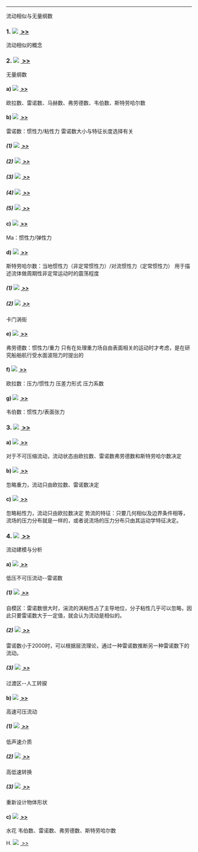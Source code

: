 ---------------------------------------------------------------------------------------------------

流动相似与无量纲数

### 1. ![](https://raw.githubusercontent.com/914191848/notion-import/main/img/image412.gif) [ >>](marginnoteapp://note/A66A7AC4-E968-450D-B781-630A20BD3C2B)

流动相似的概念

### 2. ![](https://raw.githubusercontent.com/914191848/notion-import/main/img/image413.gif) [ >>](marginnoteapp://note/87F302E2-3D13-446C-AE51-272C96C4CA09)

无量纲数

#### a) ![](https://raw.githubusercontent.com/914191848/notion-import/main/img/image414.gif) [ >>](marginnoteapp://note/647F66EC-35E2-431B-AFD7-C34F06E6DE09)

欧拉数、雷诺数、马赫数、弗劳德数、韦伯数、斯特劳哈尔数

#### b) ![](https://raw.githubusercontent.com/914191848/notion-import/main/img/image415.gif) [ >>](marginnoteapp://note/533465C1-5D8A-4DC0-B099-6EA941E552A9)

雷诺数：惯性力/粘性力  雷诺数大小与特征长度选择有关

##### (1) ![](https://raw.githubusercontent.com/914191848/notion-import/main/img/image416.gif) [ >>](marginnoteapp://note/8B73518A-FDFF-4ED1-8FAE-226A2CB91206)

##### (2) ![](https://raw.githubusercontent.com/914191848/notion-import/main/img/image417.gif) [ >>](marginnoteapp://note/73684868-2A34-4C89-82AA-657959EEBB81)

##### (3) ![](https://raw.githubusercontent.com/914191848/notion-import/main/img/image418.gif) [ >>](marginnoteapp://note/D0ADEAAD-0C66-4B26-8DBF-ACEA281B3860)

##### (4) ![](https://raw.githubusercontent.com/914191848/notion-import/main/img/image419.gif) [ >>](marginnoteapp://note/2660A773-F761-4E89-AE42-9CAE11341254)

##### (5) ![](https://raw.githubusercontent.com/914191848/notion-import/main/img/image420.gif) [ >>](marginnoteapp://note/D382E306-CE9E-4244-A3BD-29785D237881)

#### c) ![](https://raw.githubusercontent.com/914191848/notion-import/main/img/image421.gif) [ >>](marginnoteapp://note/B4CBFE2A-C403-4E7C-BBB7-F7CDE31B89D0)

Ma：惯性力/弹性力

#### d) ![](https://raw.githubusercontent.com/914191848/notion-import/main/img/image422.gif) [ >>](marginnoteapp://note/FEBAF534-9E57-44CF-A73F-8762FF29C32C)

斯特劳哈尔数：当地惯性力（非定常惯性力）/对流惯性力（定常惯性力）
用于描述流体做周期性非定常运动时的震荡程度

##### (1) ![](https://raw.githubusercontent.com/914191848/notion-import/main/img/image423.gif) [ >>](marginnoteapp://note/0788853F-7977-4054-8C68-BC39731AE905)

##### (2) ![](https://raw.githubusercontent.com/914191848/notion-import/main/img/image424.gif) [ >>](marginnoteapp://note/574FF1C4-FB0D-473A-A80D-E3D825C68997)

卡门涡街

#### e) ![](https://raw.githubusercontent.com/914191848/notion-import/main/img/image425.gif) [ >>](marginnoteapp://note/7642C78F-3065-4D85-836E-C96E62887EC3)

弗劳德数：惯性力/重力  只有在处理重力场自由表面相关的运动时才考虑，是在研究船舶航行受水面波阻力时提出的

#### f) ![](https://raw.githubusercontent.com/914191848/notion-import/main/img/image426.gif) [ >>](marginnoteapp://note/02DD4AC3-88B2-4DCD-8DAA-5790FE631775)

欧拉数：压力/惯性力  压差力形式  压力系数

#### g) ![](https://raw.githubusercontent.com/914191848/notion-import/main/img/image427.gif) [ >>](marginnoteapp://note/D5CDFEBD-EDA8-47F7-B286-75198D0EF033)

韦伯数：惯性力/表面张力

### 3. ![](https://raw.githubusercontent.com/914191848/notion-import/main/img/image428.gif) [ >>](marginnoteapp://note/0729D8E7-D5C1-4F05-BA2B-E73838CC5425)

#### a) ![](https://raw.githubusercontent.com/914191848/notion-import/main/img/image429.gif) [ >>](marginnoteapp://note/8153D37A-F964-49A6-BBAE-0184381433DE)

对于不可压缩流动，流动状态由欧拉数、雷诺数弗劳德数和斯特劳哈尔数决定

#### b) ![](https://raw.githubusercontent.com/914191848/notion-import/main/img/image430.gif) [ >>](marginnoteapp://note/C350DA42-5AB6-48A5-B277-0456643BCBE8)

忽略重力，流动只由欧拉数、雷诺数决定

#### c) ![](https://raw.githubusercontent.com/914191848/notion-import/main/img/image431.gif) [ >>](marginnoteapp://note/26BF0CC6-CC65-4EEC-8285-443982377038)

忽略粘性力，流动只由欧拉数决定  势流的特征：只要几何相似及边界条件相等，流场的压力分布就是一样的，或者说流场的压力分布只由其运动学特征决定。

### 4. ![](https://raw.githubusercontent.com/914191848/notion-import/main/img/image432.gif) [ >>](marginnoteapp://note/C45B211D-B2C7-4C59-B0E6-E5C45527D709)

流动建模与分析

#### a) ![](https://raw.githubusercontent.com/914191848/notion-import/main/img/image433.gif) [ >>](marginnoteapp://note/84790A50-F618-43A0-BAAD-29DD239EC56D)

低压不可压流动--雷诺数

##### (1) ![](https://raw.githubusercontent.com/914191848/notion-import/main/img/image434.gif) [ >>](marginnoteapp://note/D8A27A1B-A6A0-44D4-A421-066E653B03E7)

自模区：雷诺数很大时，湍流的涡粘性占了主导地位，分子粘性几乎可以忽略，因此只要雷诺数大于一定值，就会认为流动是相似的。

##### (2) ![](https://raw.githubusercontent.com/914191848/notion-import/main/img/image435.gif) [ >>](marginnoteapp://note/2C23B024-0DDC-4F59-8646-4C90A604EA37)

雷诺数小于2000时，可以根据层流理论，通过一种雷诺数推断另一种雷诺数下的流动。

##### (3) ![](https://raw.githubusercontent.com/914191848/notion-import/main/img/image436.gif) [ >>](marginnoteapp://note/6677383E-2F31-48BE-A147-15AB3D66AABD)

过渡区--人工转捩

#### b) ![](https://raw.githubusercontent.com/914191848/notion-import/main/img/image437.gif) [ >>](marginnoteapp://note/5DFC7F43-B938-47A6-854C-D0A29731957F)

高速可压流动

##### (1) ![](https://raw.githubusercontent.com/914191848/notion-import/main/img/image438.gif) [ >>](marginnoteapp://note/F15E73DD-72D7-421F-A672-7ECD6F7C38D9)

低声速介质

##### (2) ![](https://raw.githubusercontent.com/914191848/notion-import/main/img/image439.gif) [ >>](marginnoteapp://note/F7D72A72-D3ED-4D8F-99C0-4BD517C11751)

高低速转换

##### (3) ![](https://raw.githubusercontent.com/914191848/notion-import/main/img/image440.gif) [ >>](marginnoteapp://note/0CD8C8C5-B757-470A-B09D-3D1CAE949AD3)

重新设计物体形状

#### c) ![](https://raw.githubusercontent.com/914191848/notion-import/main/img/image441.gif) [ >>](marginnoteapp://note/3C11BC53-531F-4A5B-9DFF-55D59E64F0CE)

水花  韦伯数、雷诺数、弗劳德数、斯特劳哈尔数

H. ![](https://raw.githubusercontent.com/914191848/notion-import/main/img/image442.gif) [ >>](marginnoteapp://note/D858C892-D6F9-44F8-B708-FF49959502FB)
